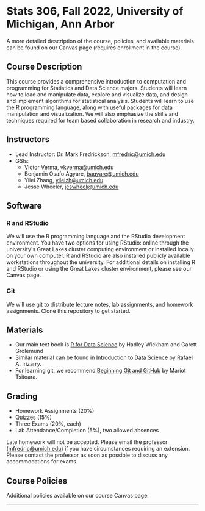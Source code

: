 # Stats 306, Fall 2022, University of Michigan, Ann Arbor

A more detailed description of the course, policies, and available materials can be found on our Canvas page (requires enrollment in the course).

## Course Description

This course provides a comprehensive introduction to computation and programming for Statistics and Data Science majors. Students will learn how to load and manipulate data, explore and visualize data, and design and implement algorithms for statistical analysis. Students will learn to use the R programming language, along with useful packages for data manipulation and visualization. We will also emphasize the skills and techniques required for team based collaboration in research and industry.

## Instructors

* Lead Instructor: Dr. Mark Fredrickson, mfredric@umich.edu
* GSIs:
  * Victor Verma, vkverma@umich.edu
  * Benjamin Osafo Agyare, bagyare@umich.edu
  * Yilei Zhang, yileizh@umich.edu
  * Jesse Wheeler, jeswheel@umich.edu

## Software

### R and RStudio

We will use the R programming language and the RStudio development environment. You have two options for using RStudio: online through the university's Great Lakes cluster computing environment or installed locally on your own computer. R and RStudio are also installed publicly available workstations throughout the university. For additional details on installing R and RStudio or using the Great Lakes cluster environment, please see our Canvas page.

### Git

We will use git to distribute lecture notes, lab assignments, and homework assignments. Clone this repository to get started.

## Materials

* Our main text book is [R for Data Science](https://r4ds.had.co.nz/) by Hadley Wickham and Garett Grolemund
* Similar material can be found in [Introduction to Data Science](https://rafalab.github.io/dsbook/) by Rafael A. Irizarry.
* For learning git, we recommend [Beginning Git and GitHub](https://search.lib.umich.edu/catalog/record/99187305231206381) by
Mariot Tsitoara.

## Grading

* Homework Assignments (20%)
* Quizzes (15%)
* Three Exams (20%, each) 
* Lab Attendance/Completion (5%), two allowed absences

Late homework will not be accepted. Please email the professor (mfredric@umich.edu) if you have circumstances requiring an extension. Please contact the professor as soon as possible to discuss any accommodations for exams.

## Course Policies

Additional policies available on our course Canvas page.


---

